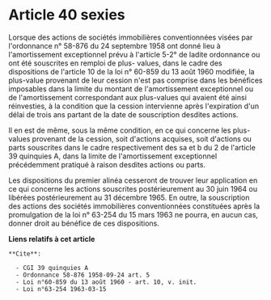 # Article 40 sexies

Lorsque des actions de sociétés immobilières conventionnées visées par l'ordonnance n° 58-876 du 24 septembre 1958 ont donné
lieu à l'amortissement exceptionnel prévu à l'article 5-2° de ladite ordonnance ou ont été souscrites en remploi de plus-
values, dans le cadre des dispositions de l'article 10 de la loi n° 60-859 du 13 août 1960 modifiée, la plus-value provenant
de leur cession n'est pas comprise dans les bénéfices imposables dans la limite du montant de l'amortissement exceptionnel ou
de l'amortissement correspondant aux plus-values qui avaient été ainsi réinvesties, à la condition que la cession intervienne
après l'expiration d'un délai de trois ans partant de la date de souscription desdites actions.

Il en est de même, sous la même condition, en ce qui concerne les plus-values provenant de la cession, soit d'actions
acquises, soit d'actions ou parts souscrites dans le cadre respectivement des sa et b du 2 de l'article 39 quinquies A, dans
la limite de l'amortissement exceptionnel précédemment pratiqué à raison desdites actions ou parts.

Les dispositions du premier alinéa cesseront de trouver leur application en ce qui concerne les actions souscrites
postérieurement au 30 juin 1964 ou libérées postérieurement au 31 décembre 1965. En outre, la souscription des actions des
sociétés immobilières conventionnées constituées après la promulgation de la loi n° 63-254 du 15 mars 1963 ne pourra, en
aucun cas, donner droit au bénéfice de ces dispositions.

**Liens relatifs à cet article**

	**Cite**:

	  - CGI 39 quinquies A
	  - Ordonnance 58-876 1958-09-24 art. 5
	  - Loi n°60-859 du 13 août 1960 - art. 10, v. init.
	  - Loi n°63-254 1963-03-15
